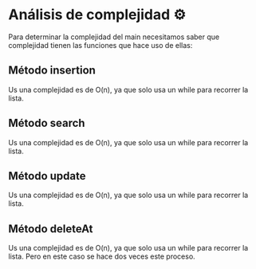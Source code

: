 # Análisis de complejidad ⚙️ 
Para determinar la complejidad del main necesitamos saber que complejidad tienen las funciones que hace uso de ellas:

## Método insertion
Us una complejidad es de O(n), ya que solo usa un while para recorrer la lista.

## Método search
Us una complejidad es de O(n), ya que solo usa un while para recorrer la lista.

## Método update
Us una complejidad es de O(n), ya que solo usa un while para recorrer la lista.

## Método deleteAt
Us una complejidad es de O(n), ya que solo usa un while para recorrer la lista. Pero en este caso se hace dos veces este proceso.

